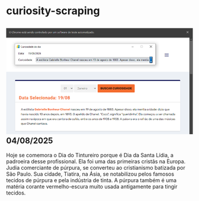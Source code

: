 # curiosity-scraping
![Budget](./execucao.png)
04/08/2025
-
Hoje se comemora o Dia do Tintureiro porque é Dia da Santa Lídia, a padroeira desse profissional. Ela foi uma das primeiras cristãs na Europa. Judia comerciante de púrpura, se converteu ao cristianismo batizada por São Paulo. Sua cidade, Tiatira, na Ásia, se notabilizou pelos famosos tecidos de púrpura e pela indústria de tinta. A púrpura também é uma matéria corante vermelho-escura muito usada antigamente para tingir tecidos.
